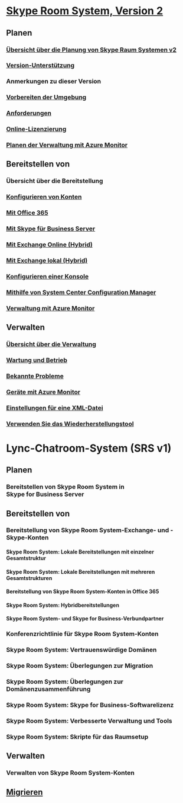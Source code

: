 # [Skype Room System, Version 2](index.md)
## Planen
### [Übersicht über die Planung von Skype Raum Systemen v2](../plan-your-deployment/clients-and-devices/skype-room-systems-v2-0.md)
### [Version-Unterstützung](../plan-your-deployment/clients-and-devices/srs2-lifecycle-support.md)
### Anmerkungen zu dieser Version
### [Vorbereiten der Umgebung](../plan-your-deployment/clients-and-devices/srs-v2-prep.md)
### [Anforderungen](../plan-your-deployment/clients-and-devices/requirements.md)
### [Online-Lizenzierung](https://docs.microsoft.com/SkypeForBusiness/skype-for-business-and-microsoft-teams-add-on-licensing/license-options-based-on-your-plan/skype-room-systems-v2)
### [Planen der Verwaltung mit Azure Monitor](../plan-your-deployment/clients-and-devices/azure-monitor.md)

## Bereitstellen von 
### Übersicht über die Bereitstellung
### [Konfigurieren von Konten](../deploy/deploy-clients/room-systems-v2-configure-accounts.md)
### [Mit Office 365](../deploy/deploy-clients/with-office-365.md)
### [Mit Skype für Business Server](../deploy/deploy-clients/with-skype-for-business-server-2015.md)
### [Mit Exchange Online (Hybrid)](../deploy/deploy-clients/with-exchange-online.md)
### [Mit Exchange lokal (Hybrid)](../deploy/deploy-clients/with-exchange-on-premises.md)
### [Konfigurieren einer Konsole](../deploy/deploy-clients/console.md)
### [Mithilfe von System Center Configuration Manager](../deploy/deploy-clients/room-systems-scale.md)
### [Verwaltung mit Azure Monitor](../deploy/deploy-clients/azure-monitor.md)
## Verwalten
### [Übersicht über die Verwaltung](../manage/skype-room-systems-v2/skype-room-systems-v2.md)
### [Wartung und Betrieb](../manage/skype-room-systems-v2/room-systems-v2-operations.md)
### [Bekannte Probleme](../manage/skype-room-systems-v2/known-issues.md)
### [Geräte mit Azure Monitor](../manage/skype-room-systems-v2/azure-monitor.md)
### [Einstellungen für eine XML-Datei](../manage/skype-room-systems-v2/xml-config-file.md)
### [Verwenden Sie das Wiederherstellungstool](../manage/skype-room-systems-v2/recovery-tool.md)
# Lync-Chatroom-System (SRS v1)
## Planen
### Bereitstellen von Skype Room System in Skype for Business Server
## Bereitstellen von 
### Bereitstellung von Skype Room System-Exchange- und -Skype-Konten
#### Skype Room System: Lokale Bereitstellungen mit einzelner Gesamtstruktur
#### Skype Room System: Lokale Bereitstellungen mit mehreren Gesamtstrukturen
#### Bereitstellung von Skype Room System-Konten in Office 365
#### Skype Room System: Hybridbereitstellungen
#### Skype Room System- und Skype for Business-Verbundpartner
### Konferenzrichtlinie für Skype Room System-Konten
### Skype Room System: Vertrauenswürdige Domänen
### Skype Room System: Überlegungen zur Migration
### Skype Room System: Überlegungen zur Domänenzusammenführung
### Skype Room System: Skype for Business-Softwarelizenz
### Skype Room System: Verbesserte Verwaltung und Tools
### Skype Room System: Skripte für das Raumsetup
## Verwalten
### Verwalten von Skype Room System-Konten
## [Migrieren](../deploy/deploy-clients/lrs-migration.md)
